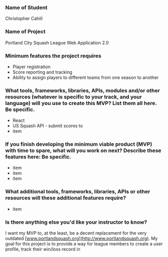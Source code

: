 ### Name of Student
Christopher Cahill
### Name of Project
Portland City Squash League Web Application 2.0
### Minimum features the project requires
* Player registration
* Score reporting and tracking
* Ability to assign players to different teams from one season to another

### What tools, frameworks, libraries, APIs, modules and/or other resources (whatever is specific to your track, and your language) will you use to create this MVP? List them all here. Be specific.
* React
* US Squash API - submit scores to
* item

### If you finish developing the minimum viable product (MVP) with time to spare, what will you work on next? Describe these features here: Be specific.
* item
* item
* item

### What additional tools, frameworks, libraries, APIs or other resources will these additional features require?
* item

### Is there anything else you'd like your instructor to know?
I want my MVP to, at the least, be a decent replacement for the very outdated [www.portlandsquash.org](http://www.portlandsquash.org). My goal for this project is to provide a way for league members to create a user profile, track their win/loss record in 

